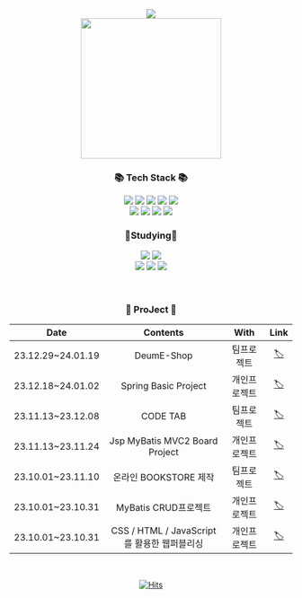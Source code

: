 <div align=center>
	<img src="https://capsule-render.vercel.app/api?type=waving&color=auto&height=200&section=header&text=WonWoo!&fontSize=90" />	
</div>

<div align="center" witdh="250px" height="250px">	

 <img src="https://github.com/wwnoov/Team_ProJect/assets/145524959/301cd9bf-735a-49bf-8f1d-b4b47bf3ab56" width="250" height="250"/>

</div>

<div align=center>
	<h3>📚 Tech Stack 📚</h3>
</div>
<div align="center">
	<img src="https://img.shields.io/badge/Java-007396?style=flat&logo=Conda-Forge&logoColor=white" />
	<img src="https://img.shields.io/badge/HTML5-E34F26?style=flat&logo=HTML5&logoColor=white" />
	<img src="https://img.shields.io/badge/CSS3-1572B6?style=flat&logo=CSS3&logoColor=white" />
	<img src="https://img.shields.io/badge/JavaScript-F7DF1E?style=flat&logo=JavaScript&logoColor=white" />
	<img src="https://img.shields.io/badge/Spring-6db33f)?style=flat-square&logo=Spring&logoColor=white"/>
	<br>	
	<img src="https://img.shields.io/badge/MySQL-4479A1?style=flat&logo=MySQL&logoColor=white" />
	<img src="https://img.shields.io/badge/MariaDB-003545?style=flat&logo=MariaDB&logoColor=white" />
	<img src="https://img.shields.io/badge/Mybatis-000000?style=flat&logo=Fluentd&logoColor=white" />
	<img src="https://img.shields.io/badge/springsecurity-6DB33F?style=flat&logo=springsecurity&logoColor=white" />
   	<p><h3>📃Studying📃</h3></p>
   	<div>   
        <img src="https://img.shields.io/badge/Springboot-6DB33F?style=flat&logo=springboot&logoColor=white"/>	
	<img src="https://img.shields.io/badge/nodedotjs-339933?style=flat&logo=nodedotjs&logoColor=white"/>
	<br>
	<img src="https://img.shields.io/badge/react-61DAFB?style=flat&logo=react&logoColor=white"/>
	<img src="https://img.shields.io/badge/axios-5A29E4?style=flat&logo=axios&logoColor=white"/>
	<img src="https://img.shields.io/badge/express-000000?style=flat&logo=express&logoColor=white"/>
        </div><br>
</div>
<br>
<div align="center">	
	
### 🎥 ProJect 🎥
<!-- | 23.10 | Dear-My-wwnoov | 개인 프로젝트 | -->



| Date | Contents | With | Link |
| :---:|:---:|:---:|:---:
| 23.12.29~24.01.19 |DeumE-Shop| 팀프로젝트 |[🏷](https://github.com/Last-but-not-LEAST/LBNL) |
| 23.12.18~24.01.02 |Spring Basic Project | 개인프로젝트 |[🏷](https://github.com/wwnoov/ww_project/blob/main/spring_boardtest/README.md) |
| 23.11.13~23.12.08 |CODE TAB| 팀프로젝트 |[🏷](https://github.com/NovTeamProject/Team_Project#readme) |
| 23.11.13~23.11.24 |Jsp MyBatis MVC2 Board Project | 개인프로젝트 |[🏷](https://github.com/wwnoov/ww_project/blob/main/NovJspProject/README.md) |
| 23.10.01~23.11.10 |온라인 BOOKSTORE 제작| 팀프로젝트 |[🏷](https://github.com/wwnoov/Team_ProJect) |
| 23.10.01~23.10.31 | MyBatis CRUD프로젝트 | 개인프로젝트 |[🏷](https://github.com/wwnoov/ww_project/tree/main/Java_Mybatis_Project) |
| 23.10.01~23.10.31 | CSS / HTML / JavaScript 를 활용한 웹퍼블리싱 | 개인프로젝트 |[🏷](https://github.com/wwnoov/ww_project/tree/main/Oc_ProJect) |


  
</div>
<br>
<div align="center">	
	
[![Hits](https://hits.seeyoufarm.com/api/count/incr/badge.svg?url=https%3A%2F%2Fgithub.com%2Fwwnoov%2Fwwnoov&count_bg=%23454942&title_bg=%23555555&icon=github.svg&icon_color=%23E7E7E7&title=GitHub&edge_flat=false)](https://hits.seeyoufarm.com)

</div>
